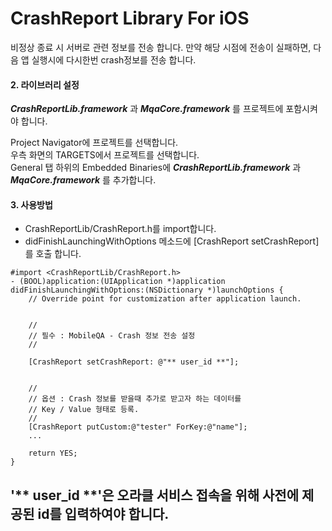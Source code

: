 # CrashReport Library For iOS

비정상 종료 시 서버로 관련 정보를 전송 합니다. 만약 해당 시점에 전송이 실패하면, 다음 앱 실행시에 다시한번 crash정보를 전송 합니다.


#### 2. 라이브러리 설정
***CrashReportLib.framework*** 과 ***MqaCore.framework*** 를 프로젝트에 포함시켜야 합니다.   

Project Navigator에 프로젝트를 선택합니다.  
우측 화면의 TARGETS에서 프로젝트를 선택합니다.  
General 탭 하위의 Embedded Binaries에 ***CrashReportLib.framework*** 과 ***MqaCore.framework*** 를 추가합니다.  


#### 3. 사용방법

* CrashReportLib/CrashReport.h를 import합니다.
* didFinishLaunchingWithOptions 메소드에 [CrashReport setCrashReport]를 호출 합니다.


```
#import <CrashReportLib/CrashReport.h>
- (BOOL)application:(UIApplication *)application didFinishLaunchingWithOptions:(NSDictionary *)launchOptions {
	// Override point for customization after application launch.
	

	//
	// 필수 : MobileQA - Crash 정보 전송 설정
	//

	[CrashReport setCrashReport: @"** user_id **"];


	//
	// 옵션 : Crash 정보를 받을때 추가로 받고자 하는 데이터를 
	// Key / Value 형태로 등록.
	//
	[CrashReport putCustom:@"tester" ForKey:@"name"];
	...

	return YES;
}
```

## '** user_id **'은 오라클 서비스 접속을 위해 사전에 제공된 id를 입력하여야 합니다.
